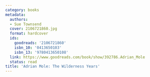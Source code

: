 ```yaml
---
category: books
metadata:
  authors:
  - Sue Townsend
  cover: 2106721860.jpg
  format: hardcover
  ids:
    goodreads: '2106721860'
    isbn_10: '0413650103'
    isbn_13: '9780413650108'
  link: https://www.goodreads.com/book/show/392786.Adrian_Mole
  status: read
title: 'Adrian Mole: The Wilderness Years'
---
```

